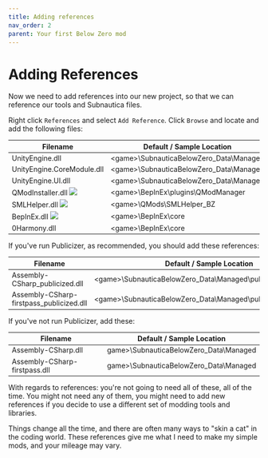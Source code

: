 ```yaml
---
title: Adding references
nav_order: 2
parent: Your first Below Zero mod
---
```




# Adding References

Now we need to add references into our new project, so that we can reference our tools and Subnautica files.

Right click `References` and select `Add Reference`. Click `Browse` and locate and add the following files:

| Filename                                              | Default / Sample Location                  |
| ----------------------------------------------------- | ------------------------------------------ |
| UnityEngine.dll                                       | \<game>\\SubnauticaBelowZero_Data\\Managed |
| UnityEngine.CoreModule.dll                            | \<game>\\SubnauticaBelowZero_Data\\Managed |
| UnityEngine.UI.dll                                    | \<game>\\SubnauticaBelowZero_Data\\Managed |
| QModInstaller.dll ![](..\..\Subnautica\media\qmm.png) | \<game>\\BepInEx\\plugins\\QModManager     |
| SMLHelper.dll  ![](..\..\Subnautica\media\qmm.png)    | \<game>\\QMods\SMLHelper_BZ                |
| BepInEx.dll  ![](..\..\Subnautica\media\bepinex.png)  | \<game>\\BepInEx\core                      |
| 0Harmony.dll                                          | \<game>\\BepInEx\\core                     |

If you've run Publicizer, as recommended, you should add these references:

| Filename                                 | Default / Sample Location                                    |
| ---------------------------------------- | ------------------------------------------------------------ |
| Assembly-CSharp_publicized.dll           | \<game>\\SubnauticaBelowZero_Data\\Managed\\publicized_assemblies |
| Assembly-CSharp-firstpass_publicized.dll | \<game>\\SubnauticaBelowZero_Data\\Managed\\publicized_assemblies |

If you've not run Publicizer, add these:

| Filename                      | Default / Sample Location                |
| ----------------------------- | ---------------------------------------- |
| Assembly-CSharp.dll           | game>\\SubnauticaBelowZero_Data\\Managed |
| Assembly-CSharp-firstpass.dll | game>\\SubnauticaBelowZero_Data\\Managed |

With regards to references: you're not going to need all of these, all of the time. You might not need any of them, you might need to add new references if you decide to use a different set of modding tools and libraries.

Things change all the time, and there are often many ways to "skin a cat" in the coding world. These references give me what I need to make my simple mods, and your mileage may vary.
